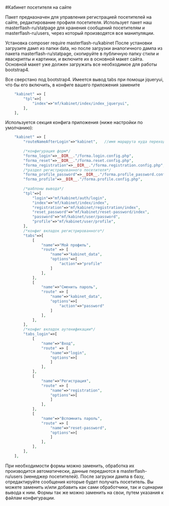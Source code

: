 #Кабинет посетителя на сайте

Пакет предназначен для управления регистрацией посетителей на сайте, редактирование профиля посетителя.
Использует пакет наш masterflash-ru/statpage для хранения сообщений посетителям и masterflash-ru/users, через который производятся все манипуляции.

Установка composer require masterflash-ru/kabinet 
После установки загрузите дамп из папки data, но после загрузки аналогичного дампа из пакета masterflash-ru/statpage, 
скопируйте в публичную папку стили и яваскрипты и картинки, и включите их в основной макет сайта.
Основной макет уже должен загружать все необходимое для работы bootstrap4.

Все сверстано под bootstrap4. Имеется вывод tabs при помощи jqueryui, что бы его включить, в конфиге вашего приложения замените 
```php
    "kabinet" => [
        "tpl"=>[
            "index"=>"mf/kabinet/index/index_jqueryui",
        ],
    ],

```

Используется секция конфига приложения (ниже настройки по умолчанию):
```php
    "kabinet" => [
        "routeNameAfterLogin"=>"kabinet",   //имя маршрута куда переходим после авторизации
        
        /*конфигурация форм*/
        "forma_login"=>__DIR__."/forma.login.config.php",      
        "forma_reset"=>__DIR__."/forma.reset.config.php",
        "forma_registration"=>__DIR__."/forma.registration.config.php",
        /*раздел регистрированного посетителя*/
        "forma_profile_password"=>__DIR__."/forma.profile_password.config.php",
        "forma_profile"=>__DIR__."/forma.profile.config.php",
        
        /*шаблоны вывода*/
        "tpl"=>[
            "login"=>"mf/kabinet/auth/login",
            "index"=>"mf/kabinet/index/index",
            "registration"=>"mf/kabinet/registration/index",
            "reset_password"=>"mf/kabinet/reset-password/index",
            "password"=>"mf/kabinet/user/password",
            "profile"=>"mf/kabinet/user/profile",
        ],
        /*конфиг вкладок регистрированного*/
        "tabs"=>[
            [
                "name"=>"Мой профиль",
                "route" => [
                    "name"=>"kabinet_data",
                    "options"=>[
                        "action"=>"profile"
                    ]
                ],
            ],
            [
                "name"=>"Сменить пароль",
                "route" => [
                    "name"=>"kabinet_data",
                    "options"=>[
                        "action"=>"password"
                    ]
                ],
            ],
        ],
        /*конфиг вкладок аутенификации*/
        "tabs_login"=>[
            [
                "name"=>"Вход",
                "route" => [
                    "name"=>"login",
                    "options"=>[
                    ]
                ],
            ],
            [
                "name"=>"Регистрация",
                "route" => [
                    "name"=>"registration",
                    "options"=>[
                    ]
                ],
            ],
            [
                "name"=>"Вспомнить пароль",
                "route" => [
                    "name"=>"reset-password",
                    "options"=>[
                    ]
                ],
            ],
        ],
    ],
```
При необходимости формы можно заменить, обработка их производится автоматически, данные передаются в masterflash-ru/users (менеджер посетителей).
После загрузки дампа в базу, отредактируйте сообщения которые будет получать посетитель.
Вы можете заменить и/или добавить как сами обработчики, так и сценарии вывода к ним. Формы так же можно заменить на свои, путем указания к файлам конфигурации.
